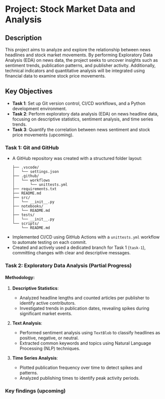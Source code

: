 # Project: Stock Market Data and Analysis

## Description
This project aims to analyze and explore the relationship between news headlines and stock market movements. By performing Exploratory Data Analysis (EDA) on news data, the project seeks to uncover insights such as sentiment trends, publication patterns, and publisher activity. Additionally, technical indicators and quantitative analysis will be integrated using financial data to examine stock price movements.

## Key Objectives
- **Task 1**: Set up Git version control, CI/CD workflows, and a Python development environment.
- **Task 2**: Perform exploratory data analysis (EDA) on news headline data, focusing on descriptive statistics, sentiment analysis, and time series trends.
- **Task 3**: Quantify the correlation between news sentiment and stock price movements (upcoming).

### Task 1: Git and GitHub
- A GitHub repository was created with a structured folder layout:
  ```
  ├── .vscode/
  │   └── settings.json
  ├── .github/
  │   └── workflows
  │       └── unittests.yml
  ├── requirements.txt
  ├── README.md
  ├── src/
  │   └── __init__.py
  ├── notebooks/
  │   └── README.md
  ├── tests/
  │   └── __init__.py
  └── scripts/
      └── README.md
  ```
- Implemented CI/CD using GitHub Actions with a `unittests.yml` workflow to automate testing on each commit.
- Created and actively used a dedicated branch for Task 1 (`task-1`), committing changes with clear and descriptive messages.

### Task 2: Exploratory Data Analysis (Partial Progress)
#### Methodology:
1. **Descriptive Statistics**:
   - Analyzed headline lengths and counted articles per publisher to identify active contributors.
   - Investigated trends in publication dates, revealing spikes during significant market events.

2. **Text Analysis**:
   - Performed sentiment analysis using `TextBlob` to classify headlines as positive, negative, or neutral.
   - Extracted common keywords and topics using Natural Language Processing (NLP) techniques.

3. **Time Series Analysis**:
   - Plotted publication frequency over time to detect spikes and patterns.
   - Analyzed publishing times to identify peak activity periods.

### Key findings (upcoming)
